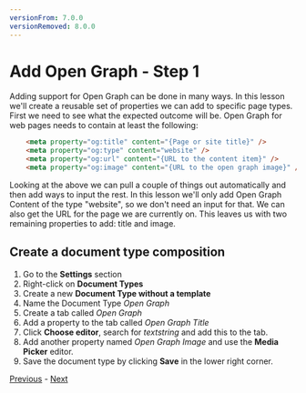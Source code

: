 ```yaml
---
versionFrom: 7.0.0
versionRemoved: 8.0.0
---
```


# Add Open Graph - Step 1

Adding support for Open Graph can be done in many ways. In this lesson we'll create a reusable set of properties we can add to specific page types. First we need to see what the expected outcome will be. Open Graph for web pages needs to contain at least the following:

``` html
    <meta property="og:title" content="{Page or site title}" />
    <meta property="og:type" content="website" />
    <meta property="og:url" content="{URL to the content item}" />
    <meta property="og:image" content="{URL to the open graph image}" />
```

Looking at the above we can pull a couple of things out automatically and then add ways to input the rest. In this lesson we'll only add Open Graph Content of the type "website", so we don't need an input for that. We can also get the URL for the page we are currently on. This leaves us with two remaining properties to add: title and image.

## Create a document type composition

1. Go to the **Settings** section
2. Right-click on **Document Types**
3. Create a new **Document Type without a template**
4. Name the Document Type *Open Graph*
5. Create a tab called *Open Graph*
6. Add a property to the tab called *Open Graph Title*
7. Click **Choose editor**, search for *textstring* and add this to the tab.
8. Add another property named *Open Graph Image* and use the **Media Picker** editor.
9. Save the document type by clicking **Save** in the lower right corner.

[Previous](index-v7.md) - [Next](step-2-v7.md)
